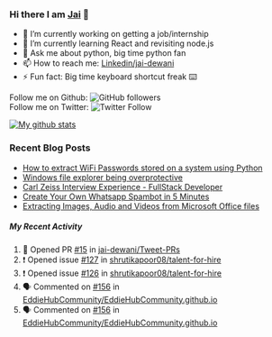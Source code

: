 
### Hi there I am [Jai](https://jaid.tech) 👋

- 🔭 I’m currently working on getting a job/internship
- 🌱 I’m currently learning React and revisiting node.js
- 💬 Ask me about python, big time python fan 
- 📫 How to reach me: [Linkedin/jai-dewani](https://www.linkedin.com/in/jai-dewani)
- ⚡ Fun fact: Big time keyboard shortcut freak :keyboard:

Follow me on Github: ![GitHub followers](https://img.shields.io/github/followers/jai-dewani?label=Follow&style=social)  
Follow me on Twitter: ![Twitter Follow](https://img.shields.io/twitter/follow/jai_dewani?label=Follow&style=social)  

[![My github stats](https://github-readme-stats.vercel.app/api?username=jai-dewani)](https://github.com/jai-dewani?tab=repositories)

### Recent Blog Posts
<!-- BLOG-POST-LIST:START -->
- [How to extract WiFi Passwords stored on a system using Python](https://blogs.jaid.tech/extract-wifi-passwords/)
- [Windows file explorer being overprotective](https://blogs.jaid.tech/windows-file-structure/)
- [Carl Zeiss Interview Experience - FullStack Developer](https://blogs.jaid.tech/carl-zeiss-interview-experience/)
- [Create Your Own Whatsapp Spambot in 5 Minutes](https://blogs.jaid.tech/automate-whatsapp/)
- [Extracting Images, Audio and Videos from Microsoft Office files](https://blogs.jaid.tech/extracting-data-from-microsoft-office/)
<!-- BLOG-POST-LIST:END -->

##### My Recent Activity
<!--START_SECTION:activity-->
1. 💪 Opened PR [#15](https://github.com/jai-dewani/Tweet-PRs/pull/15) in [jai-dewani/Tweet-PRs](https://github.com/jai-dewani/Tweet-PRs)
2. ❗️ Opened issue [#127](https://github.com/shrutikapoor08/talent-for-hire/issues/127) in [shrutikapoor08/talent-for-hire](https://github.com/shrutikapoor08/talent-for-hire)
3. ❗️ Opened issue [#126](https://github.com/shrutikapoor08/talent-for-hire/issues/126) in [shrutikapoor08/talent-for-hire](https://github.com/shrutikapoor08/talent-for-hire)
4. 🗣 Commented on [#156](https://github.com/EddieHubCommunity/EddieHubCommunity.github.io/issues/156) in [EddieHubCommunity/EddieHubCommunity.github.io](https://github.com/EddieHubCommunity/EddieHubCommunity.github.io)
5. 🗣 Commented on [#156](https://github.com/EddieHubCommunity/EddieHubCommunity.github.io/issues/156) in [EddieHubCommunity/EddieHubCommunity.github.io](https://github.com/EddieHubCommunity/EddieHubCommunity.github.io)
<!--END_SECTION:activity-->

